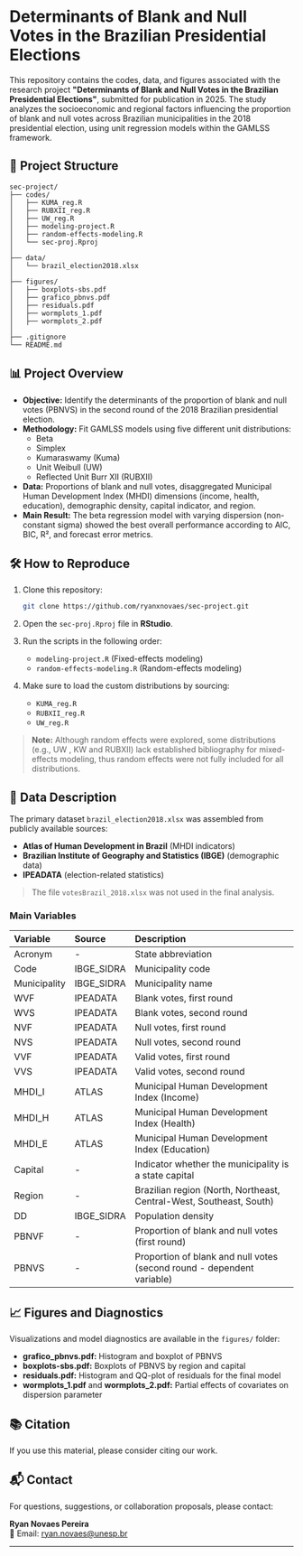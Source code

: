 # Determinants of Blank and Null Votes in the Brazilian Presidential Elections

This repository contains the codes, data, and figures associated with the research project **"Determinants of Blank and Null Votes in the Brazilian Presidential Elections"**, submitted for publication in 2025. The study analyzes the socioeconomic and regional factors influencing the proportion of blank and null votes across Brazilian municipalities in the 2018 presidential election, using unit regression models within the GAMLSS framework.

## 📂 Project Structure

```
sec-project/
├── codes/
│   ├── KUMA_reg.R
│   ├── RUBXII_reg.R
│   ├── UW_reg.R
│   ├── modeling-project.R
│   ├── random-effects-modeling.R
│   └── sec-proj.Rproj
│
├── data/
│   └── brazil_election2018.xlsx
│
├── figures/
│   ├── boxplots-sbs.pdf
│   ├── grafico_pbnvs.pdf
│   ├── residuals.pdf
│   ├── wormplots_1.pdf
│   ├── wormplots_2.pdf
│
├── .gitignore
└── README.md
```

## 📊 Project Overview

- **Objective:** Identify the determinants of the proportion of blank and null votes (PBNVS) in the second round of the 2018 Brazilian presidential election.
- **Methodology:** Fit GAMLSS models using five different unit distributions:
  - Beta
  - Simplex
  - Kumaraswamy (Kuma)
  - Unit Weibull (UW)
  - Reflected Unit Burr XII (RUBXII)
- **Data:** Proportions of blank and null votes, disaggregated Municipal Human Development Index (MHDI) dimensions (income, health, education), demographic density, capital indicator, and region.
- **Main Result:** The beta regression model with varying dispersion (non-constant sigma) showed the best overall performance according to AIC, BIC, R², and forecast error metrics.

## 🛠️ How to Reproduce

1. Clone this repository:
   ```bash
   git clone https://github.com/ryanxnovaes/sec-project.git
   ```

2. Open the `sec-proj.Rproj` file in **RStudio**.

3. Run the scripts in the following order:
   - `modeling-project.R` (Fixed-effects modeling)
   - `random-effects-modeling.R` (Random-effects modeling)

4. Make sure to load the custom distributions by sourcing:
   - `KUMA_reg.R`
   - `RUBXII_reg.R`
   - `UW_reg.R`

> **Note:** Although random effects were explored, some distributions (e.g., UW , KW and RUBXII) lack established bibliography for mixed-effects modeling, thus random effects were not fully included for all distributions.

## 📄 Data Description

The primary dataset `brazil_election2018.xlsx` was assembled from publicly available sources:
- **Atlas of Human Development in Brazil** (MHDI indicators)
- **Brazilian Institute of Geography and Statistics (IBGE)** (demographic data)
- **IPEADATA** (election-related statistics)

> The file `votesBrazil_2018.xlsx` was not used in the final analysis.

### Main Variables

| Variable | Source | Description |
|:---|:---|:---|
| Acronym | - | State abbreviation |
| Code | IBGE_SIDRA | Municipality code |
| Municipality | IBGE_SIDRA | Municipality name |
| WVF | IPEADATA | Blank votes, first round |
| WVS | IPEADATA | Blank votes, second round |
| NVF | IPEADATA | Null votes, first round |
| NVS | IPEADATA | Null votes, second round |
| VVF | IPEADATA | Valid votes, first round |
| VVS | IPEADATA | Valid votes, second round |
| MHDI_I | ATLAS | Municipal Human Development Index (Income) |
| MHDI_H | ATLAS | Municipal Human Development Index (Health) |
| MHDI_E | ATLAS | Municipal Human Development Index (Education) |
| Capital | - | Indicator whether the municipality is a state capital |
| Region | - | Brazilian region (North, Northeast, Central-West, Southeast, South) |
| DD | IBGE_SIDRA | Population density |
| PBNVF | - | Proportion of blank and null votes (first round) |
| PBNVS | - | Proportion of blank and null votes (second round - dependent variable) |

## 📈 Figures and Diagnostics

Visualizations and model diagnostics are available in the `figures/` folder:
- **grafico_pbnvs.pdf:** Histogram and boxplot of PBNVS
- **boxplots-sbs.pdf:** Boxplots of PBNVS by region and capital
- **residuals.pdf:** Histogram and QQ-plot of residuals for the final model
- **wormplots_1.pdf** and **wormplots_2.pdf:** Partial effects of covariates on dispersion parameter

## 📚 Citation

If you use this material, please consider citing our work.

## 📬 Contact

For questions, suggestions, or collaboration proposals, please contact:

**Ryan Novaes Pereira**  
📧 Email: [ryan.novaes@unesp.br](mailto:ryan.novaes@unesp.br)

---